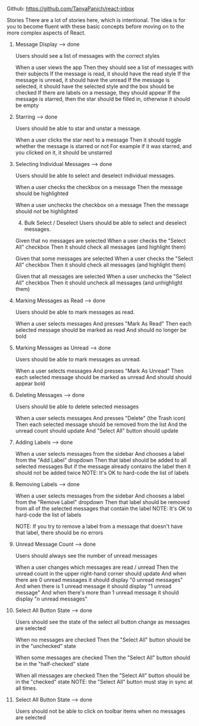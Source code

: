 Github:
https://github.com/TanyaPanich/react-inbox

Stories
There are a lot of stories here, which is intentional. The idea is for you to become fluent with these basic concepts before moving on to the more complex aspects of React.


1. Message Display --> done

    Users should see a list of messages with the correct styles

    When a user views the app
    Then they should see a list of messages with their subjects
    If the message is read, it should have the read style
    If the message is unread, it should have the unread
    If the message is selected, it should have the selected style and the box should be checked
    If there are labels on a message, they should appear
    If the message is starred, then the star should be filled in, otherwise it should be empty

2. Starring --> done

    Users should be able to star and unstar a message.

    When a user clicks the star next to a message
    Then it should toggle whether the message is starred or not
    For example if it was starred, and you clicked on it, it should be unstarred

3. Selecting Individual Messages --> done

    Users should be able to select and deselect individual messages.

    When a user checks the checkbox on a message
    Then the message should be highlighted

    When a user unchecks the checkbox on a message
    Then the message should _not_ be highlighted

    4. Bulk Select / Deselect
    Users should be able to select and deselect messages.

    Given that no messages are selected
    When a user checks the "Select All" checkbox
    Then it should check all messages (and highlight them)

    Given that some messages are selected
    When a user checks the "Select All" checkbox
    Then it should check all messages (and highlight them)

    Given that all messages are selected
    When a user unchecks the "Select All" checkbox
    Then it should uncheck all messages (and unhighlight them)

4. Marking Messages as Read --> done

    Users should be able to mark messages as read.

    When a user selects messages
    And presses "Mark As Read"
    Then each selected message should be marked as read
    And should no longer be bold

5. Marking Messages as Unread --> done

    Users should be able to mark messages as unread.

    When a user selects messages
    And presses "Mark As Unread"
    Then each selected message should be marked as unread
    And should should appear bold

6. Deleting Messages --> done

    Users should be able to delete selected messages

    When a user selects messages
    And presses "Delete" (the Trash icon)
    Then each selected message should be removed from the list
    And the unread count should update
    And "Select All" button should update

7. Adding Labels --> done

    When a user selects messages from the sidebar
    And chooses a label from the "Add Label" dropdown
    Then that label should be added to all selected messages
    But if the message already contains the label then it should not be added twice
    NOTE: It's OK to hard-code the list of labels

8. Removing Labels --> done

    When a user selects messages from the sidebar
    And chooses a label from the "Remove Label" dropdown
    Then that label should be removed from all of the selected messages that contain the label
    NOTE: It's OK to hard-code the list of labels

    NOTE: If you try to remove a label from a message that doesn't have that label, there should be no errors

9. Unread Message Count --> done

    Users should always see the number of unread messages

    When a user changes which messages are read / unread
    Then the unread count in the upper right-hand corner should update
    And when there are 0 unread messages it should display "0 unread messages"
    And when there is 1 unread message it should display "1 unread message"
    And when there's more than 1 unread message it should display "_n_ unread messages"

10. Select All Button State --> done

    Users should see the state of the select all button change as messages are selected

    When no messages are checked
    Then the "Select All" button should be in the "unchecked" state

    When some messages are checked
    Then the "Select All" button should be in the "half-checked" state

    When all messages are checked
    Then the "Select All" button should be in the "checked" state
    NOTE: the "Select All" button must stay in sync at all times.

11. Select All Button State --> done

    Users should not be able to click on toolbar items when no messages are selected
